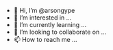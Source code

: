 - 👋 Hi, I’m @arsongype
- 👀 I’m interested in ...
- 🌱 I’m currently learning ...
- 💞️ I’m looking to collaborate on ...
- 📫 How to reach me ...

<!---
arsongype/arsongype is a ✨ special ✨ repository because its `README.md` (this file) appears on your GitHub profile.
You can click the Preview link to take a look at your changes.
--->
